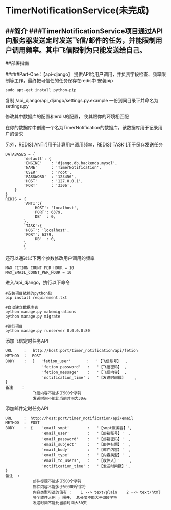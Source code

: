 # TimerNotificationService(未完成)

##简介
###TimerNotificationService项目通过API向服务器发送定时发送飞信/邮件的任务，并能限制用户调用频率。其中飞信限制为只能发送给自己。
---

##部署指南

#####Part-One：【api-django】 提供API给用户调用，并负责字段检查、频率限制等工作，最终把可信任的任务保存在redis中
安装pip
```	
sudo apt-get install python-pip
```
复制 /api_django/api_django/settings.py.example 一份到同目录下并命名为 settings.py

修改其中数据库的配置和erdis的配置， 使其跟你的环境相匹配

在你的数据库中创建一个名为TimerNotification的数据库，该数据库用于记录用户的请求

另外，REDIS['ANTI']用于计算用户调用频率，REDIS['TASK']用于保存发送任务
```    
DATABASES = {
    	'default': {
		'ENGINE'	: 'django.db.backends.mysql',
		'NAME'		: 'TimerNotification',
		'USER'		: 'root',
		'PASSWORD'	: '123456',
		'HOST'		: '127.0.0.1',
		'PORT'		: '3306',
	}
}
REDIS = {
       	'ANTI':{
	       	'HOST': 'localhost',
	       	'PORT': 6379,
	       	'DB'  : 0,
        },	
    	'TASK':{
	   	'HOST': 'localhost',
	   	'PORT': 6379,
	    	'DB'  : 0,
        }	
        }
```
还可以通过以下两个参数修改用户调用的频率
```
MAX_FETION_COUNT_PER_HOUR = 10  
MAX_EMAIL_COUNT_PER_HOUR = 10
```
进入/api_django，执行以下命令
```
#安装项目依赖的python包
pip install requirement.txt
    
#自动建立数据库表
python manage.py makemigrations
python manage.py migrate
   
#运行项目
python manage.py runserver 0.0.0.0:80
```
添加飞信定时任务API
```  
URL     :   http://host:port/timer_notification/api/fetion
METHOD  ：  POST
BODY    ：  {   'fetion_user'       :   '【飞信账号】	, 
                'fetion_password'   :   '【飞信密码】	,  
                'fetion_message'    :  	'【飞信内容】	,     
                'notification_time' :   '【发送时间戳】	,
}
备注    :   	
			飞信内容不能多于500个字符
			发送时间不能比当前时间大30天
```

添加邮件定时任务API
```   
URL     :  http://host:port/timer_notification/api/email
METHOD  :  POST
BODY    :  {   	'email_smpt'	    :	'【smpt服务器】',      
                'email_user'        :   '【邮箱账号】'  ,                                          
                'email_password'    :  	'【邮箱密码】'  ,           
                'email_subject'     :   '【邮件标题】'  ,                                                     
                'email_body'        :   '【邮件内容】'  ,                                                     
                'email_type'        :   '【内容类型】'  ,                                       
                'email_to_users',   :   '【收件人】'    ,                                                 
                'notification_time' :   '【发送时间戳】',
}
备注	:   	
			邮件标题不能多于500个字符
			邮件内容不能多于50000个字符
			内容类型可选的值有 :    1 --> text/plain    2 --> text/html
			多个收件人用 ; 隔开， 总长度不能大于300字符
			发送时间不能比当前时间大30天
```
